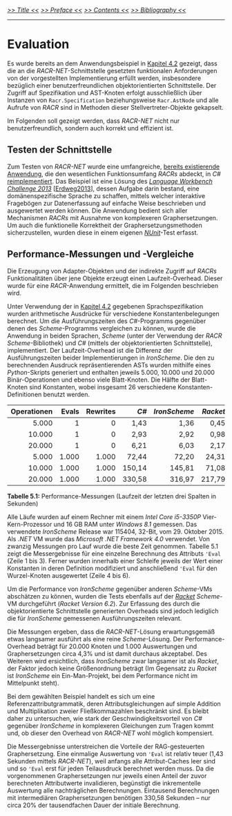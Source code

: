_[>> Title <<](title.md) [>> Preface <<](synopsis.md) [>> Contents <<](contents.md) [>> Bibliography <<](bibliography.md)_
___

# Evaluation

Es wurde bereits an dem Anwendungsbeispiel in [Kapitel 4.2](object-oriented-api.md) gezeigt, dass die an die _RACR-NET_-Schnittstelle gesetzten funktionalen Anforderungen von der vorgestellten Implementierung erfüllt werden, insbesondere bezüglich einer benutzerfreundlichen objektorientierten Schnittstelle. Der Zugriff auf Spezifikation und AST-Knoten erfolgt ausschließlich über Instanzen von `Racr.Specification` beziehungsweise `Racr.AstNode` und alle Aufrufe von _RACR_ sind in Methoden dieser Stellvertreter-Objekte gekapselt.

Im Folgenden soll gezeigt werden, dass _RACR-NET_ nicht nur benutzerfreundlich, sondern auch korrekt und effizient ist.

## Testen der Schnittstelle

Zum Testen von _RACR-NET_ wurde eine umfangreiche, [bereits existierende Anwendung](https://github.com/christoff-buerger/racr/tree/master/examples/questionnaires), die den wesentlichen Funktionsumfang _RACRs_ abdeckt, in _C#_ [reimplementiert](https://github.com/christoff-buerger/racr/tree/master/examples-net/questionnaires). Das Beispiel ist eine Lösung des [_Language Workbench Challenge 2013_](https://github.com/christoff-buerger/racr/blob/master/examples/questionnaires/documentation/language-workbench-challenge-2013.pdf) \[[Erdweg2013](bibliography.md)\], dessen Aufgabe darin bestand, eine domänenspezifische Sprache zu schaffen, mittels welcher interaktive Fragebögen zur Datenerfassung auf einfache Weise beschrieben und ausgewertet werden können. Die Anwendung bedient sich aller Mechanismen _RACRs_ mit Ausnahme von komplexeren Graphersetzungen. Um auch die funktionelle Korrektheit der Graphersetzungsmethoden sicherzustellen, wurden diese in einem eigenen [_NUnit_](http://www.nunit.org/)-Test erfasst.

## Performance-Messungen und -Vergleiche

Die Erzeugung von Adapter-Objekten und der indirekte Zugriff auf _RACRs_ Funktionalitäten über jene Objekte erzeugt einen Laufzeit-Overhead. Dieser wurde für eine _RACR_-Anwendung ermittelt, die im Folgenden beschrieben wird.

Unter Verwendung der in [Kapitel 4.2](object-riented-api.md) gegebenen Sprachspezifikation wurden arithmetische Ausdrücke für verschiedene Konstantenbelegungen berechnet. Um die Ausführungszeiten des _C#_-Programms gegenüber denen des _Scheme_-Programms vergleichen zu können, wurde die Anwendung in beiden Sprachen, _Scheme_ (unter der Verwendung der _RACR_ _Scheme_-Bibliothek) und _C#_ (mittels der objektorientierten Schnittstelle), implementiert. Der Laufzeit-Overhead ist die Differenz der Ausführungszeiten beider Implementierungen in _IronScheme_. Die den zu berechnenden Ausdruck repräsentierenden ASTs wurden mithilfe eines _Python_-Skripts generiert und enthalten jeweils 5.000, 10.000 und 20.000 Binär-Operationen und ebenso viele Blatt-Knoten. Die Hälfte der Blatt-Knoten sind Konstanten, wobei insgesamt 26 verschiedene Konstanten-Definitionen benutzt werden.

Operationen	| Evals	| Rewrites	| _C#_		| _IronScheme_	| _Racket_
---------------:|------:|--------------:|--------------:|--------------:|--------:
5.000		| 1	| 0		| 1,43		| 1,36		| 0,45
10.000		| 1	| 0		| 2,93		| 2,92		| 0,98
20.000		| 1	| 0		| 6,21		| 6,03		| 2,17
5.000		| 1.000 | 1.000		| 72,44		| 72,20		| 24,31
10.000		| 1.000 | 1.000		| 150,14	| 145,81	| 71,08
20.000		| 1.000 | 1.000		| 330,58	| 316,97	| 217,79

**Tabelle 5.1:** Performance-Messungen (Laufzeit der letzten drei Spalten in Sekunden)

Alle Läufe wurden auf einem Rechner mit einem _Intel Core i5-3350P_ Vier-Kern-Prozessor und 16 GB RAM unter _Windows 8.1_ gemessen. Das verwendete _IronScheme_ Release war 115404, 32-Bit, vom 29. Oktober 2015. Als _.NET_ VM wurde das _Microsoft .NET Framework 4.0_ verwendet. Von zwanzig Messungen pro Lauf wurde die beste Zeit genommen. Tabelle 5.1 zeigt die Messergebnisse für eine einzelne Berechnung des Attributs `'Eval` (Zeile 1 bis 3). Ferner wurden innerhalb einer Schleife jeweils der Wert einer Konstanten in deren Definition modifiziert und anschließend `'Eval` für den Wurzel-Knoten ausgewertet (Zeile 4 bis 6).

Um die Performance von _IronScheme_ gegenüber anderen _Scheme_-VMs abschätzen zu können, wurden die Tests ebenfalls auf der [_Racket_](http://racket-lang.org/) _Scheme_-VM durchgeführt (_Racket Version 6.2_). Zur Erfassung des durch die objektorientierte Schnittstelle generierten Overheads sind jedoch lediglich die für _IronScheme_ gemessenen Ausführungszeiten relevant.

Die Messungen ergeben, dass die _RACR-NET_-Lösung erwartungsgemäß etwas langsamer ausführt als eine reine _Scheme_-Lösung. Der Performance-Overhead beträgt für 20.000 Knoten und 1.000 Auswertungen und Graphersetzungen circa 4,3% und ist damit durchaus akzeptabel. Des Weiteren wird ersichtlich, dass _IronScheme_ zwar langsamer ist als _Racket_, der Faktor jedoch keine Größenordnung beträgt (Im Gegensatz zu _Racket_ ist _IronScheme_ ein Ein-Man-Projekt, bei dem Performance nicht im Mittelpunkt steht).

Bei dem gewählten Beispiel handelt es sich um eine Referenzattributgrammatik, deren Attributsgleichungen auf simple Addition und Multiplikation zweier Fließkommazahlen beschränkt sind. Es bleibt daher zu untersuchen, wie stark der Geschwindigkeitsvorteil von _C#_ gegenüber _IronScheme_ in komplexeren Gleichungen zum Tragen kommt und, ob dieser den Overhead von _RACR-NET_ wohl möglich kompensiert.

Die Messergebnisse unterstreichen die Vorteile der RAG-gesteuerten Graphersetzung. Eine einmalige Auswertung von `'Eval` ist relativ teuer (1,43 Sekunden mittels _RACR-NET_), weil anfangs alle Attribut-Caches leer sind und so `'Eval` erst für jeden Teilausdruck berechnet werden muss. Da die vorgenommenen Graphersetzungen nur jeweils einen Anteil der zuvor berechneten Attributwerte invalidieren, begünstigt die inkrementelle Auswertung alle nachträglichen Berechnungen. Eintausend Berechnungen mit intermediären Graphersetzungen benötigen 330,58 Sekunden – nur circa 20% der tausendfachen Dauer der initiale Berechnung.

